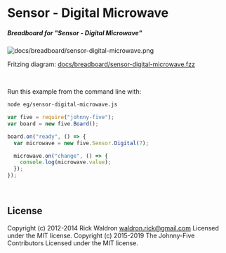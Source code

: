 <!--remove-start-->

# Sensor - Digital Microwave

<!--remove-end-->






##### Breadboard for "Sensor - Digital Microwave"



![docs/breadboard/sensor-digital-microwave.png](breadboard/sensor-digital-microwave.png)<br>

Fritzing diagram: [docs/breadboard/sensor-digital-microwave.fzz](breadboard/sensor-digital-microwave.fzz)

&nbsp;




Run this example from the command line with:
```bash
node eg/sensor-digital-microwave.js
```


```javascript
var five = require("johnny-five");
var board = new five.Board();

board.on("ready", () => {
  var microwave = new five.Sensor.Digital(7);

  microwave.on("change", () => {
    console.log(microwave.value);
  });
});

```








&nbsp;

<!--remove-start-->

## License
Copyright (c) 2012-2014 Rick Waldron <waldron.rick@gmail.com>
Licensed under the MIT license.
Copyright (c) 2015-2019 The Johnny-Five Contributors
Licensed under the MIT license.

<!--remove-end-->
